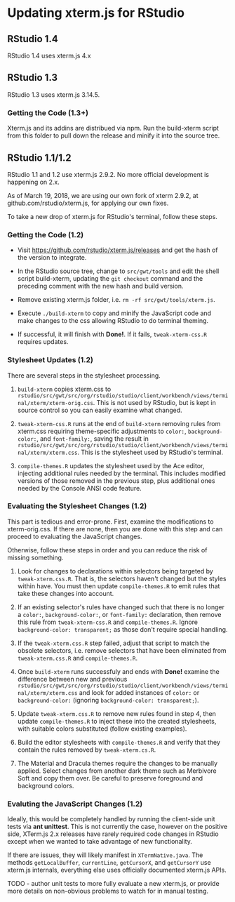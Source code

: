 # Updating xterm.js for RStudio

## RStudio 1.4
RStudio 1.4 uses xterm.js 4.x

## RStudio 1.3
RStudio 1.3 uses xterm.js 3.14.5.

### Getting the Code (1.3+)
Xterm.js and its addins are distribued via npm. Run the build-xterm script from this folder to 
pull down the release and minify it into the source tree.

## RStudio 1.1/1.2
RStudio 1.1 and 1.2 use xterm.js 2.9.2. No more official development is happening on 2.x.

As of March 19, 2018, we are using our own fork of xterm 2.9.2, at github.com/rstudio/xterm.js, for applying our own fixes.

To take a new drop of xterm.js for RStudio's terminal, follow these steps.

### Getting the Code (1.2)
- Visit https://github.com/rstudio/xterm.js/releases and get the hash of 
the version to integrate.

- In the RStudio source tree, change to `src/gwt/tools` and edit the shell
script build-xterm, updating the `git checkout` command and the preceding
comment with the new hash and build version.

- Remove existing xterm.js folder, i.e. `rm -rf src/gwt/tools/xterm.js`.

- Execute `./build-xterm` to copy and minify the JavaScript code and
make changes to the css allowing RStudio to do terminal theming.

- If successful, it will finish with **Done!**. If it fails, 
`tweak-xterm-css.R` requires updates.

### Stylesheet Updates (1.2)
There are several steps in the stylesheet processing.

1) `build-xterm` copies xterm.css to 
`rstudio/src/gwt/src/org/rstudio/studio/client/workbench/views/terminal/xterm/xterm-orig.css`.
This is not used by RStudio, but is kept in source control so you can easily
examine what changed.

2) `tweak-xterm-css.R` runs at the end of `build-xterm` removing rules 
from xterm.css requiring theme-specific adjustments to `color:`, 
`background-color:`, and `font-family:`, saving the result in 
`rstudio/src/gwt/src/org/rstudio/studio/client/workbench/views/terminal/xterm/xterm.css`.
This is the stylesheet used by RStudio's terminal.

3) `compile-themes.R` updates the stylesheet used by the Ace editor, injecting 
additional rules needed by the terminal. This includes modified versions 
of those removed in the previous step, plus additional ones needed by 
the Console ANSI code feature.

### Evaluating the Stylesheet Changes (1.2)
This part is tedious and error-prone. First, examine the modifications to
xterm-orig.css. If there are none, then you are done with this step and can 
proceed to evaluating the JavaScript changes.

Otherwise, follow these steps in order and you can reduce the risk of 
missing something.

1) Look for changes to declarations within selectors being targeted by
`tweak-xterm.css.R`. That is, the selectors haven't changed but the 
styles within have. You must then update `compile-themes.R` to emit
rules that take these changes into account.

2) If an existing selector's rules have changed such that there is no longer
a `color:`, `background-color:`, or `font-family:` declaration, then remove 
this rule from `tweak-xterm-css.R` and `compile-themes.R`. Ignore
`background-color: transparent;` as those don't require special handling.

3) If the `tweak-xterm.css.R` step failed, adjust that script to match the 
obsolete selectors, i.e. remove selectors that have been eliminated from 
`tweak-xterm.css.R` and `compile-themes.R`.

4) Once `build-xterm` runs successfuly and ends with **Done!** examine the
difference between new and previous
`rstudio/src/gwt/src/org/rstudio/studio/client/workbench/views/terminal/xterm/xterm.css`
and look for added instances of `color:` or `background-color:` (ignoring
`background-color: transparent;`).

5) Update `tweak-xterm.css.R` to remove new rules found in step 4, then update
`compile-themes.R` to inject these into the created stylesheets, with suitable
colors substituted (follow existing examples).

6) Build the editor stylesheets with `compile-themes.R` and verify that
they contain the rules removed by `tweak-xterm.cs.R`.

7) The Material and Dracula themes require the changes to be manually applied. Select
changes from another dark theme such as Merbivore Soft and copy them over.
Be careful to preserve foreground and background colors.

### Evaluting the JavaScript Changes (1.2)
Ideally, this would be completely handled by running the client-side unit 
tests via **ant unittest**. This is not currently the case, however on the
positive side, XTerm.js 2.x releases have rarely required code changes in 
RStudio except when we wanted to take advantage of new functionality.

If there are issues, they will likely manifest in `XTermNative.java`. The
methods `getLocalBuffer`, `currentLine`, `getCursorX`, and `getCursorY`
use xterm.js internals, everything else uses officially documented xterm.js 
APIs.

TODO - author unit tests to more fully evaluate a new xterm.js, 
or provide more details on non-obvious problems to watch for in manual
testing.

